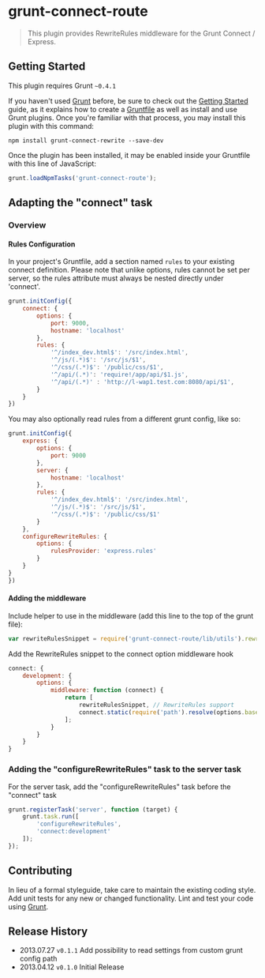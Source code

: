 # grunt-connect-route

> This plugin provides RewriteRules middleware for the Grunt Connect / Express.

## Getting Started
This plugin requires Grunt `~0.4.1`

If you haven't used [Grunt](http://gruntjs.com/) before, be sure to check out the [Getting Started](http://gruntjs.com/getting-started) guide, as it explains how to create a [Gruntfile](http://gruntjs.com/sample-gruntfile) as well as install and use Grunt plugins. Once you're familiar with that process, you may install this plugin with this command:

```shell
npm install grunt-connect-rewrite --save-dev
```

Once the plugin has been installed, it may be enabled inside your Gruntfile with this line of JavaScript:

```js
grunt.loadNpmTasks('grunt-connect-route');
```

## Adapting the "connect" task

### Overview

#### Rules Configuration
In your project's Gruntfile, add a section named `rules` to your existing connect definition.
Please note that unlike options, rules cannot be set per server, so the rules attribute must always
be nested directly under 'connect'.

```js
grunt.initConfig({
    connect: {
        options: {
            port: 9000,
            hostname: 'localhost'
        },
        rules: {
            '^/index_dev.html$': '/src/index.html',
            '^/js/(.*)$': '/src/js/$1',
            '^/css/(.*)$': '/public/css/$1',
			'^/api/(.*)': 'require!/app/api/$1.js',
			'^/api/(.*)' : 'http://l-wap1.test.com:8080/api/$1',
        }
    }
})
```

You may also optionally read rules from a different grunt config, like so:

```js
grunt.initConfig({
    express: {
        options: {
            port: 9000
        },
        server: {
            hostname: 'localhost'
        },
        rules: {
            '^/index_dev.html$': '/src/index.html',
            '^/js/(.*)$': '/src/js/$1',
            '^/css/(.*)$': '/public/css/$1'
        }
    },
    configureRewriteRules: {
        options: {
            rulesProvider: 'express.rules'
        }
    }
}
})
```

#### Adding the middleware
Include helper to use in the middleware (add this line to the top of the grunt file):
```js
var rewriteRulesSnippet = require('grunt-connect-route/lib/utils').rewriteRequest;
```

Add the RewriteRules snippet to the connect option middleware hook
```js
connect: {
    development: {
        options: {
            middleware: function (connect) {
                return [
                    rewriteRulesSnippet, // RewriteRules support
                    connect.static(require('path').resolve(options.base)) // mount filesystem
                ];
            }
        }
    }
}
```

### Adding the "configureRewriteRules" task to the server task
For the server task, add the "configureRewriteRules" task before the "connect" task
```js
grunt.registerTask('server', function (target) {
    grunt.task.run([
        'configureRewriteRules',
        'connect:development'
    ]);
});
```

## Contributing
In lieu of a formal styleguide, take care to maintain the existing coding style. Add unit tests for any new or changed functionality. Lint and test your code using [Grunt](http://gruntjs.com/).

## Release History
* 2013.07.27 `v0.1.1` Add possibility to read settings from custom grunt config path
* 2013.04.12 `v0.1.0` Initial Release

